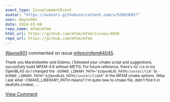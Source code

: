 ```yaml
---
event_type: IssueCommentEvent
avatar: "https://avatars.githubusercontent.com/u/52063692?"
user: Wayne901
date: 2024-03-08
repo_name: mfem/mfem
html_url: https://github.com/mfem/mfem/issues/4045
repo_url: https://github.com/mfem/mfem
---
```


<a href='https://github.com/Wayne901' target='_blank'>Wayne901</a> commented on issue <a href='https://github.com/mfem/mfem/issues/4045' target='_blank'>mfem/mfem#4045</a>.

<small>Thank you Marshdweller and Dobrev, I followed your cmake script and suggestions, succesfully build MFEM-4.6 without METIS. For future reference, there's no `lib` in my OpenBLAS so I changed the `-DCMAKE_LIBRARY_PATH="${OpenBLAS_PATH}/install/lib"` to `-DCMAKE_LIBRARY_PATH="${OpenBLAS_PATH}/install/lib64"` in the MFEM cmake options. (May I ask what -CMAKE_LIBERARY_PATH means? I'm quite new to cmake file, didn't find it in deafults.cmake)....</small>

<a href='https://github.com/mfem/mfem/issues/4045' target='_blank'>View Comment</a>